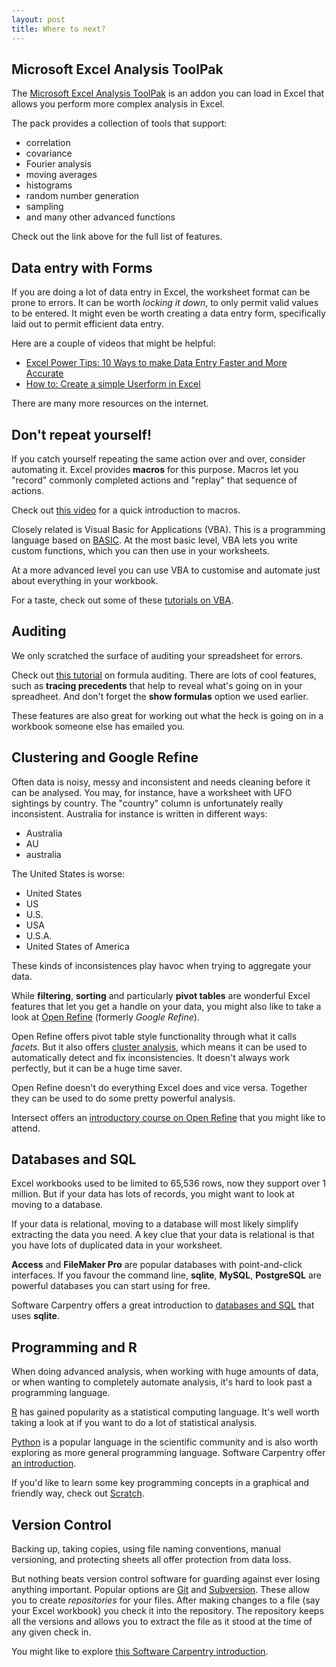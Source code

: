 ```yaml
---
layout: post
title: Where to next? 
---
```


## Microsoft Excel Analysis ToolPak

The [Microsoft Excel Analysis ToolPak](http://office.microsoft.com/en-au/excel-help/use-the-analysis-toolpak-to-perform-complex-data-analysis-HP010342762.aspx) is an addon you can load in Excel that allows you perform more complex analysis in Excel. 

The pack provides a collection of tools that support:

* correlation
* covariance
* Fourier analysis
* moving averages
* histograms
* random number generation
* sampling
* and many other advanced functions

Check out the link above for the full list of features.

## Data entry with Forms

If you are doing a lot of data entry in Excel, the worksheet format can be prone to errors. It can be worth _locking it down_, to only permit valid values to be entered. It might even be worth creating a data entry form, specifically laid out to permit efficient data entry.

Here are a couple of videos that might be helpful:

* [Excel Power Tips: 10 Ways to make Data Entry Faster and More Accurate](https://www.youtube.com/watch?v=6BErKQ29Jjc)
* [How to: Create a simple Userform in Excel](https://www.youtube.com/watch?v=5oXcct1mOUw)

There are many more resources on the internet.

## Don't repeat yourself!

If you catch yourself repeating the same action over and over, consider automating it. Excel provides **macros** for this purpose. Macros let you "record" commonly completed actions and "replay" that sequence of actions.

Check out [this video](http://office.microsoft.com/en-us/excel-help/video-work-with-macros-VA104034656.aspx?CTT=5&origin=HA104032083) for a quick introduction to macros.

Closely related is Visual Basic for Applications (VBA). This is a programming language based on [BASIC](http://en.wikipedia.org/wiki/BASIC). At the most basic level, VBA lets you write custom functions, which you can then use in your worksheets.

At a more advanced level you can use VBA to customise and automate just about everything in your workbook.

For a taste, check out some of these [tutorials on VBA](http://www.excel-easy.com/vba.html).

## Auditing 

We only scratched the surface of auditing your spreadsheet for errors.

Check out [this tutorial](http://www.excel-easy.com/examples/formula-auditing.html) on formula auditing. There are lots of cool features, such as **tracing precedents** that help to reveal what's going on in your spreadheet. And don't forget the **show formulas** option we used earlier.

These features are also great for working out what the heck is going on in a workbook someone else has emailed you.

## Clustering and Google Refine
Often data is noisy, messy and inconsistent and needs cleaning before it can be analysed. You may, for instance, have a worksheet with UFO sightings by country. The "country" column is unfortunately really inconsistent. Australia for instance is written in different ways:

* Australia
* AU
* australia

The United States is worse:

* United States
* US
* U.S.
* USA
* U.S.A.
* United States of America

These kinds of inconsistences play havoc when trying to aggregate your data.

While **filtering**, **sorting** and particularly **pivot tables** are wonderful Excel features that let you get a handle on your data, you might also like to take a look at [Open Refine](http://openrefine.org/) (formerly _Google Refine_). 

Open Refine offers pivot table style functionality through what it calls *facets*. But it also offers [cluster analysis](http://en.wikipedia.org/wiki/Cluster_analysis), which means it can be used to automatically detect and fix inconsistencies. It doesn't always work perfectly, but it can be a huge time saver.

Open Refine doesn't do everything Excel does and vice versa. Together they can be used to do some pretty powerful analysis.

Intersect offers an [introductory course on Open Refine](http://www.intersect.org.au/training) that you might like to attend.

## Databases and SQL

Excel workbooks used to be limited to 65,536 rows, now they support over 1 million. But if your data has lots of records, you might want to look at moving to a database.

If your data is relational, moving to a database will most likely simplify extracting the data you need. A key clue that your data is relational is that you have lots of duplicated data in your worksheet.

**Access** and **FileMaker Pro** are popular databases with point-and-click interfaces. If you favour the command line, **sqlite**, **MySQL**, **PostgreSQL** are powerful databases you can start using for free. 

Software Carpentry offers a great introduction to [databases and SQL](http://software-carpentry.org/v5/novice/sql/index.html) that uses **sqlite**.

## Programming and R

When doing advanced analysis, when working with huge amounts of data, or when wanting to completely automate analysis, it's hard to look past a programming language.

[R](http://www.r-project.org/) has gained popularity as a statistical computing language. It's well worth taking a look at if you want to do a lot of statistical analysis.

[Python](https://www.python.org/) is a popular language in the scientific community and is also worth exploring as more general programming language. Software Carpentry offer [an introduction](http://software-carpentry.org/v5/novice/python/index.html).

If you'd like to learn some key programming concepts in a graphical and friendly way, check out [Scratch](http://scratch.mit.edu/).

## Version Control

Backing up, taking copies, using file naming conventions, manual versioning, and protecting sheets all offer protection from data loss.

But nothing beats version control software for guarding against ever losing anything important. Popular options are [Git](http://git-scm.com/) and [Subversion](http://subversion.apache.org/). These allow you to create *repositories* for your files. After making changes to a file (say your Excel workbook) you check it into the repository. The repository keeps all the versions and allows you to extract the file as it stood at the time of any given check in.

You might like to explore [this Software Carpentry introduction](http://software-carpentry.org/v5/novice/git/index.html).


